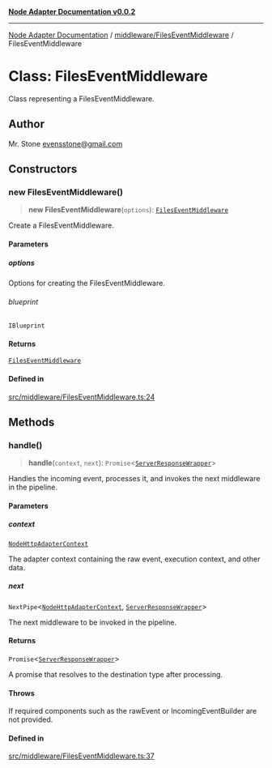 [**Node Adapter Documentation v0.0.2**](../../../README.md)

***

[Node Adapter Documentation](../../../modules.md) / [middleware/FilesEventMiddleware](../README.md) / FilesEventMiddleware

# Class: FilesEventMiddleware

Class representing a FilesEventMiddleware.

## Author

Mr. Stone <evensstone@gmail.com>

## Constructors

### new FilesEventMiddleware()

> **new FilesEventMiddleware**(`options`): [`FilesEventMiddleware`](FilesEventMiddleware.md)

Create a FilesEventMiddleware.

#### Parameters

##### options

Options for creating the FilesEventMiddleware.

###### blueprint

`IBlueprint`

#### Returns

[`FilesEventMiddleware`](FilesEventMiddleware.md)

#### Defined in

[src/middleware/FilesEventMiddleware.ts:24](https://github.com/stonemjs/node-adapter/blob/3c6d11fbb2b43efd2628228369562f77db66c88f/src/middleware/FilesEventMiddleware.ts#L24)

## Methods

### handle()

> **handle**(`context`, `next`): `Promise`\<[`ServerResponseWrapper`](../../../ServerResponseWrapper/classes/ServerResponseWrapper.md)\>

Handles the incoming event, processes it, and invokes the next middleware in the pipeline.

#### Parameters

##### context

[`NodeHttpAdapterContext`](../../../declarations/interfaces/NodeHttpAdapterContext.md)

The adapter context containing the raw event, execution context, and other data.

##### next

`NextPipe`\<[`NodeHttpAdapterContext`](../../../declarations/interfaces/NodeHttpAdapterContext.md), [`ServerResponseWrapper`](../../../ServerResponseWrapper/classes/ServerResponseWrapper.md)\>

The next middleware to be invoked in the pipeline.

#### Returns

`Promise`\<[`ServerResponseWrapper`](../../../ServerResponseWrapper/classes/ServerResponseWrapper.md)\>

A promise that resolves to the destination type after processing.

#### Throws

If required components such as the rawEvent or IncomingEventBuilder are not provided.

#### Defined in

[src/middleware/FilesEventMiddleware.ts:37](https://github.com/stonemjs/node-adapter/blob/3c6d11fbb2b43efd2628228369562f77db66c88f/src/middleware/FilesEventMiddleware.ts#L37)
